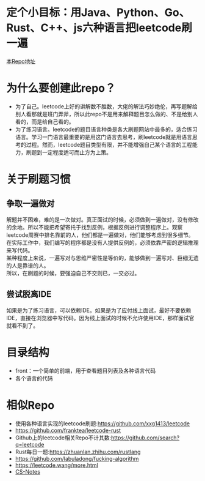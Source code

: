 # 定个小目标：用Java、Python、Go、Rust、C++、js六种语言把leetcode刷一遍

[本Repo地址](https://github.com/weiyinfu/rust4leetcode)

# 为什么要创建此repo？
* 为了自己。leetcode上好的讲解数不胜数，大佬的解法巧妙绝伦，再写题解给别人看那就是班门弄斧，所以此repo不是用来解释题目怎么做的、不是给别人看的，而是给自己看的。
* 为了练习语言。leetcode的题目语言种类是各大刷题网站中最多的，适合练习语言。学习一门语言最重要的是用这门语言去思考，刷leetcode就是用语言思考的过程。然而，leetcode题目类型有限，并不能增强自己某个语言的工程能力，刷题到一定程度适可而止方为上策。  

# 关于刷题习惯
## 争取一遍做对
解题并不困难，难的是一次做对。真正面试的时候，必须做到一遍做对，没有修改的余地。所以不能把希望寄托于找到反例，根据反例进行调整程序上。观察leetcode周赛中排名靠前的人，他们都是一遍做对，他们能够考虑到很多细节。  
在实际工作中，我们编写的程序都是没有人提供反例的，必须依靠严密的逻辑推理来写代码。  
某种程度上来说，一遍写对与思维严密性是等价的，能够做到一遍写对、巨细无遗的人是靠谱的人。  
所以，在刷题的时候，要强迫自己不交则已，一交必过。

## 尝试脱离IDE
如果是为了练习语言，可以依赖IDE。如果是为了应付线上面试，最好不要依赖IDE，直接在浏览器中写代码。因为线上面试的时候不允许使用IDE，那样面试官就看不到了。  

# 目录结构
* front：一个简单的前端，用于查看题目列表及各种语言代码 
* 各个语言的代码

# 相似Repo
* 使用各种语言实现的leetcode刷题:https://github.com/xxg1413/leetcode
* https://github.com/franktea/leetcode-rust
* Github上的leetcode相关Repo不计其数:https://github.com/search?q=leetcode  
* Rust每日一题:https://zhuanlan.zhihu.com/rustlang  
* https://github.com/labuladong/fucking-algorithm
* https://leetcode.wang/more.html
* [CS-Notes](https://github.com/CyC2018/CS-Notes)
